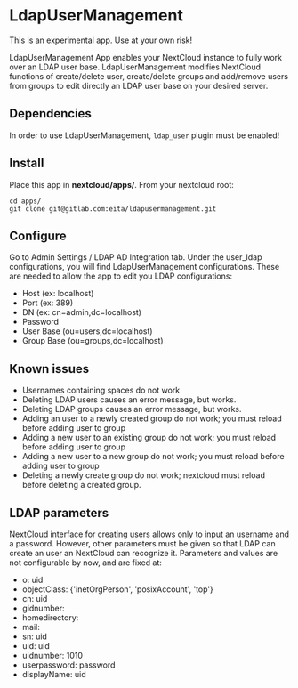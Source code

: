 # LdapUserManagement
This is an experimental app. Use at your own risk!

LdapUserManagement App enables your NextCloud instance to fully work over an LDAP user base. LdapUserManagement modifies NextCloud functions of create/delete user, create/delete groups and add/remove users from groups to edit directly an LDAP user base on your desired server.

## Dependencies

In order to use LdapUserManagement, `ldap_user` plugin must be enabled!

## Install

Place this app in **nextcloud/apps/**. From your nextcloud root:
```
cd apps/
git clone git@gitlab.com:eita/ldapusermanagement.git
```
## Configure

Go to Admin Settings / LDAP AD Integration tab. Under the user_ldap configurations, you will find LdapUserManagement configurations. These are needed to allow the app to edit you LDAP configurations:

* Host (ex: localhost)
* Port (ex: 389)
* DN (ex: cn=admin,dc=localhost)
* Password
* User Base (ou=users,dc=localhost)
* Group Base (ou=groups,dc=localhost)

## Known issues

* Usernames containing spaces do not work
* Deleting LDAP users causes an error message, but works.
* Deleting LDAP groups causes an error message, but works.
* Adding an user to a newly created group do not work; you must reload before adding user to group
* Adding a new user to an existing group do not work; you must reload before adding user to group
* Adding a new user to a new group do not work; you must reload before adding user to group
* Deleting a newly create group do not work; nextcloud must reload before deleting a created group.

## LDAP parameters

NextCloud interface for creating users allows only to input an username and a password. However, other parameters must be given so that LDAP can create an user an NextCloud can recognize it. Parameters and values are not configurable by now, and are fixed at:
            
* o: uid
* objectClass: {'inetOrgPerson', 'posixAccount', 'top'}
* cn: uid
* gidnumber: 
* homedirectory: 
* mail:
* sn: uid
* uid: uid
* uidnumber: 1010
* userpassword: password
* displayName: uid

